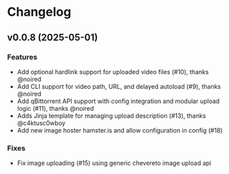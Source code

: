 # Changelog

## v0.0.8 (2025-05-01)
### Features
- Add optional hardlink support for uploaded video files (#10), thanks @noired
- Add CLI support for video path, URL, and delayed autoload (#9), thanks @noired
- Add qBittorrent API support with config integration and modular upload logic (#11), thanks @noired
- Adds Jinja template for managing upload description (#13), thanks @c4ktusc0wboy
- Add new image hoster hamster.is and allow configuration in config (#18)

### Fixes
- Fix image uploading (#15) using generic chevereto image upload api 